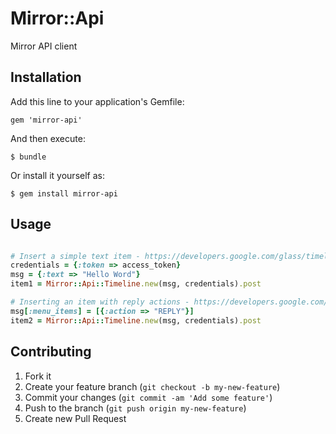 # Mirror::Api

Mirror API client

## Installation

Add this line to your application's Gemfile:

    gem 'mirror-api'

And then execute:

    $ bundle

Or install it yourself as:

    $ gem install mirror-api

## Usage

``` ruby

# Insert a simple text item - https://developers.google.com/glass/timeline#inserting_a_simple_timeline_item
credentials = {:token => access_token}
msg = {:text => "Hello Word"}
item1 = Mirror::Api::Timeline.new(msg, credentials).post

# Inserting an item with reply actions - https://developers.google.com/glass/timeline#user_interaction_with_menu_items
msg[:menu_items] = [{:action => "REPLY"}]
item2 = Mirror::Api::Timeline.new(msg, credentials).post

```

## Contributing

1. Fork it
2. Create your feature branch (`git checkout -b my-new-feature`)
3. Commit your changes (`git commit -am 'Add some feature'`)
4. Push to the branch (`git push origin my-new-feature`)
5. Create new Pull Request
